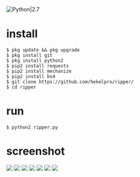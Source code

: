 


![Python|2.7](https://img.shields.io/badge/Python-2.7-blue.svg)
# install
```
$ pkg update && pkg upgrade
$ pkg install git
$ pkg install python2
$ pip2 install requests
$ pip2 install mechanize
$ pip2 install bs4
$ git clone https://github.com/hekelpro/ripper/
$ cd ripper
```
# run
```
$ python2 ripper.py
```
# screenshot
<img src="https://github.com/hekelpro/ripper/blob/master/images/Screenshot_20200417_150309.jpg"/>
<img src="https://github.com/hekelpro/ripper/blob/master/images/Screenshot_20200417_150343.jpg"/>
<img src="https://github.com/hekelpro/ripper/blob/master/images/Screenshot_20200417_150352.jpg"/>
<img src="https://github.com/hekelpro/ripper/blob/master/images/Screenshot_20200417_152308-picsay.jpg"/>
<img src="https://github.com/hekelpro/ripper/blob/master/images/Screenshot_20200417_152459-picsay.jpg"/>
<img src="https://github.com/hekelpro/ripper/blob/master/images/Screenshot_20200417_152528-picsay.jpg"/>
<img src="https://github.com/hekelpro/ripper/blob/master/images/Screenshot_20200417_152540.jpg"/>
